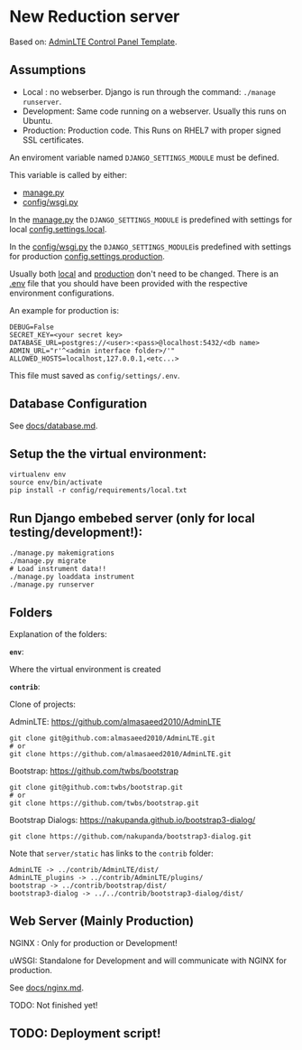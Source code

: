 # New Reduction server

Based on: [AdminLTE Control Panel Template](https://almsaeedstudio.com/).


## Assumptions

- Local : no webserber. Django is run through the command: ```./manage runserver```.
- Development: Same code running on a webserver. Usually this runs on Ubuntu.
- Production: Production code. This Runs on RHEL7 with proper signed SSL certificates.

An enviroment variable named ```DJANGO_SETTINGS_MODULE``` must be defined.

This variable is called by either:
- [manage.py](manage.py)
- [config/wsgi.py](config/wsgi.py)

In the [manage.py](manage.py) the ```DJANGO_SETTINGS_MODULE``` is predefined with settings for local [config.settings.local](config/settings/local.py).

In the [config/wsgi.py](config/wsgi.py) the ```DJANGO_SETTINGS_MODULE```is predefined with settings for production [config.settings.production](config/settings/production.py).

Usually both [local](config/settings/local.py) and [production](config/settings/production.py) don't need to be changed.
There is an [.env](config/settings/.env) file that you should have been provided with the respective environment configurations.

An example for production is:
```
DEBUG=False
SECRET_KEY=<your secret key>
DATABASE_URL=postgres://<user>:<pass>@localhost:5432/<db name>
ADMIN_URL="r'^<admin interface folder>/'"
ALLOWED_HOSTS=localhost,127.0.0.1,<etc...>
```
This file must saved as ```config/settings/.env```.

## Database Configuration

See [docs/database.md](docs/database.md).

## Setup the the virtual environment:
```
virtualenv env
source env/bin/activate
pip install -r config/requirements/local.txt
```

## Run Django embebed server (only for local testing/development!):

```
./manage.py makemigrations
./manage.py migrate
# Load instrument data!!
./manage.py loaddata instrument
./manage.py runserver
```

## Folders

Explanation of the folders:

**`env`**:

Where the virtual environment is created

**`contrib`**:

Clone of projects:

AdminLTE:
https://github.com/almasaeed2010/AdminLTE

```
git clone git@github.com:almasaeed2010/AdminLTE.git
# or
git clone https://github.com/almasaeed2010/AdminLTE.git
```

Bootstrap:
https://github.com/twbs/bootstrap

```
git clone git@github.com:twbs/bootstrap.git
# or
git clone https://github.com/twbs/bootstrap.git
```

Bootstrap Dialogs:
https://nakupanda.github.io/bootstrap3-dialog/

```
git clone https://github.com/nakupanda/bootstrap3-dialog.git

```


Note that `server/static` has links to the `contrib` folder:
```
AdminLTE -> ../contrib/AdminLTE/dist/
AdminLTE_plugins -> ../contrib/AdminLTE/plugins/
bootstrap -> ../contrib/bootstrap/dist/
bootstrap3-dialog -> ../../contrib/bootstrap3-dialog/dist/
```

## Web Server (Mainly Production)

NGINX : Only for production or Development!

uWSGI: Standalone for Development and will communicate with NGINX for production.

See [docs/nginx.md](docs/nginx.md).

TODO: Not finished yet!

## TODO: Deployment script!
